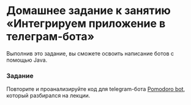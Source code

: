 # Домашнее задание к занятию «Интегрируем приложение в телеграм-бота»

Выполнив это задание, вы сможете освоить написание ботов с помощью Java.

### Задание

Повторите и проанализируйте код для telegram-бота [Pomodoro bot](PomodoroBot), который разбирался на лекции.

